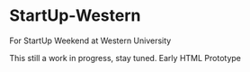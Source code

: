 # StartUp-Western
For StartUp Weekend at Western University

This still a work in progress, stay tuned.
Early HTML Prototype
